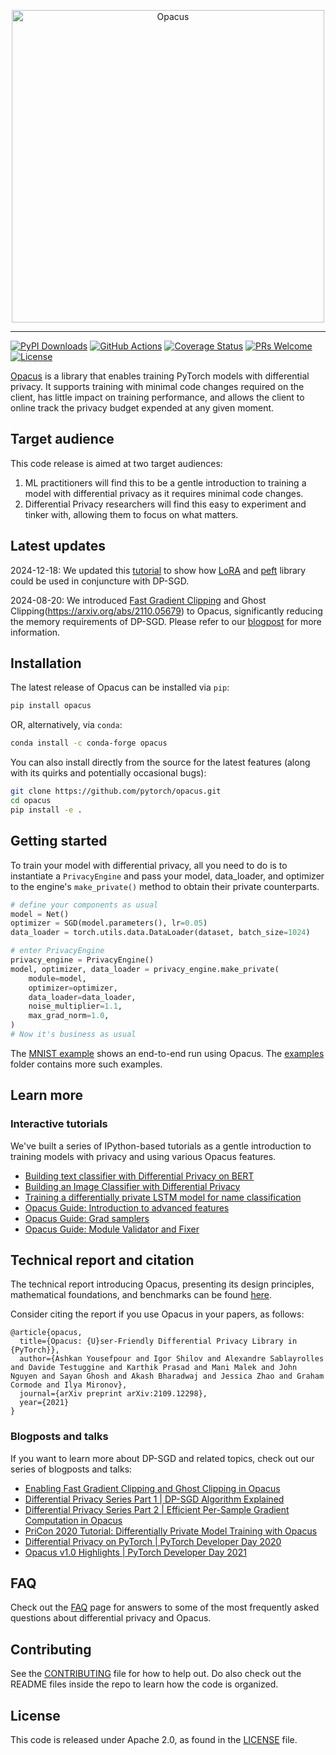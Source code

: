 <p align="center"><img src="https://github.com/pytorch/opacus/blob/main/website/static/img/opacus_logo.svg" alt="Opacus" width="500"/></p>

<hr/>

[![PyPI Downloads](https://static.pepy.tech/badge/opacus)](https://pepy.tech/projects/opacus)
[![GitHub Actions](https://github.com/pytorch/opacus/actions/workflows/ci_cpu.yml/badge.svg)](https://github.com/pytorch/opacus/actions/workflows/ci_cpu.yml)
[![Coverage Status](https://coveralls.io/repos/github/pytorch/opacus/badge.svg?branch=main)](https://coveralls.io/github/pytorch/opacus?branch=main)
[![PRs Welcome](https://img.shields.io/badge/PRs-welcome-brightgreen.svg)](CONTRIBUTING.md)
[![License](https://img.shields.io/badge/license-apache2-green.svg)](LICENSE)

[Opacus](https://opacus.ai) is a library that enables training PyTorch models
with differential privacy. It supports training with minimal code changes
required on the client, has little impact on training performance, and allows
the client to online track the privacy budget expended at any given moment.


## Target audience

This code release is aimed at two target audiences:

1. ML practitioners will find this to be a gentle introduction to training a
   model with differential privacy as it requires minimal code changes.
2. Differential Privacy researchers will find this easy to experiment and tinker
   with, allowing them to focus on what matters.


## Latest updates

2024-12-18: We updated this [tutorial](https://github.com/pytorch/opacus/blob/main/tutorials/building_text_classifier.ipynb) to show how [LoRA](https://arxiv.org/abs/2106.09685) and [peft](https://huggingface.co/docs/peft/en/index) library could be used in conjuncture with DP-SGD.

2024-08-20: We introduced [Fast Gradient Clipping](https://arxiv.org/abs/2009.03106) and Ghost Clipping(https://arxiv.org/abs/2110.05679) to Opacus, significantly reducing the memory requirements of DP-SGD. Please refer to our [blogpost](https://pytorch.org/blog/clipping-in-opacus/) for more information.

## Installation

The latest release of Opacus can be installed via `pip`:

```bash
pip install opacus
```

OR, alternatively, via `conda`:

```bash
conda install -c conda-forge opacus
```

You can also install directly from the source for the latest features (along
with its quirks and potentially occasional bugs):

```bash
git clone https://github.com/pytorch/opacus.git
cd opacus
pip install -e .
```

## Getting started

To train your model with differential privacy, all you need to do is to
instantiate a `PrivacyEngine` and pass your model, data_loader, and optimizer to
the engine's `make_private()` method to obtain their private counterparts.

```python
# define your components as usual
model = Net()
optimizer = SGD(model.parameters(), lr=0.05)
data_loader = torch.utils.data.DataLoader(dataset, batch_size=1024)

# enter PrivacyEngine
privacy_engine = PrivacyEngine()
model, optimizer, data_loader = privacy_engine.make_private(
    module=model,
    optimizer=optimizer,
    data_loader=data_loader,
    noise_multiplier=1.1,
    max_grad_norm=1.0,
)
# Now it's business as usual
```

The
[MNIST example](https://github.com/pytorch/opacus/tree/main/examples/mnist.py)
shows an end-to-end run using Opacus. The
[examples](https://github.com/pytorch/opacus/tree/main/examples/) folder
contains more such examples.

## Learn more

### Interactive tutorials

We've built a series of IPython-based tutorials as a gentle introduction to
training models with privacy and using various Opacus features.

- [Building text classifier with Differential Privacy on BERT](https://github.com/pytorch/opacus/blob/main/tutorials/building_text_classifier.ipynb)
- [Building an Image Classifier with Differential Privacy](https://github.com/pytorch/opacus/blob/main/tutorials/building_image_classifier.ipynb)
- [Training a differentially private LSTM model for name classification](https://github.com/pytorch/opacus/blob/main/tutorials/building_lstm_name_classifier.ipynb)
- [Opacus Guide: Introduction to advanced features](https://github.com/pytorch/opacus/blob/main/tutorials/intro_to_advanced_features.ipynb)
- [Opacus Guide: Grad samplers](https://github.com/pytorch/opacus/blob/main/tutorials/guide_to_grad_sampler.ipynb)
- [Opacus Guide: Module Validator and Fixer](https://github.com/pytorch/opacus/blob/main/tutorials/guide_to_module_validator.ipynb)

## Technical report and citation

The technical report introducing Opacus, presenting its design principles,
mathematical foundations, and benchmarks can be found
[here](https://arxiv.org/abs/2109.12298).

Consider citing the report if you use Opacus in your papers, as follows:

```
@article{opacus,
  title={Opacus: {U}ser-Friendly Differential Privacy Library in {PyTorch}},
  author={Ashkan Yousefpour and Igor Shilov and Alexandre Sablayrolles and Davide Testuggine and Karthik Prasad and Mani Malek and John Nguyen and Sayan Ghosh and Akash Bharadwaj and Jessica Zhao and Graham Cormode and Ilya Mironov},
  journal={arXiv preprint arXiv:2109.12298},
  year={2021}
}
```

### Blogposts and talks

If you want to learn more about DP-SGD and related topics, check out our series
of blogposts and talks:

- [Enabling Fast Gradient Clipping and Ghost Clipping in Opacus](https://pytorch.org/blog/clipping-in-opacus/)
- [Differential Privacy Series Part 1 | DP-SGD Algorithm Explained](https://medium.com/pytorch/differential-privacy-series-part-1-dp-sgd-algorithm-explained-12512c3959a3)
- [Differential Privacy Series Part 2 | Efficient Per-Sample Gradient Computation in Opacus](https://medium.com/pytorch/differential-privacy-series-part-2-efficient-per-sample-gradient-computation-in-opacus-5bf4031d9e22)
- [PriCon 2020 Tutorial: Differentially Private Model Training with Opacus](https://www.youtube.com/watch?v=MWPwofiQMdE&list=PLUNOsx6Az_ZGKQd_p4StdZRFQkCBwnaY6&index=52)
- [Differential Privacy on PyTorch | PyTorch Developer Day 2020](https://www.youtube.com/watch?v=l6fbl2CBnq0)
- [Opacus v1.0 Highlights | PyTorch Developer Day 2021](https://www.youtube.com/watch?v=U1mszp8lzUI)

## FAQ

Check out the [FAQ](https://opacus.ai/docs/faq) page for answers to some of the
most frequently asked questions about differential privacy and Opacus.

## Contributing

See the
[CONTRIBUTING](https://github.com/pytorch/opacus/tree/main/CONTRIBUTING.md) file
for how to help out. Do also check out the README files inside the repo to learn
how the code is organized.

## License

This code is released under Apache 2.0, as found in the
[LICENSE](https://github.com/pytorch/opacus/tree/main/LICENSE) file.
